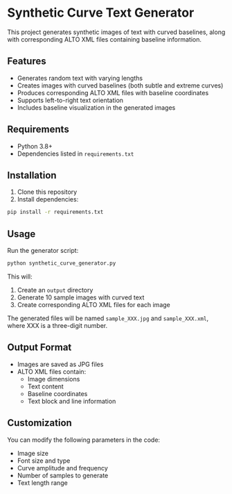 # Synthetic Curve Text Generator

This project generates synthetic images of text with curved baselines, along with corresponding ALTO XML files containing baseline information.

## Features

- Generates random text with varying lengths
- Creates images with curved baselines (both subtle and extreme curves)
- Produces corresponding ALTO XML files with baseline coordinates
- Supports left-to-right text orientation
- Includes baseline visualization in the generated images

## Requirements

- Python 3.8+
- Dependencies listed in `requirements.txt`

## Installation

1. Clone this repository
2. Install dependencies:
```bash
pip install -r requirements.txt
```

## Usage

Run the generator script:
```bash
python synthetic_curve_generator.py
```

This will:
1. Create an `output` directory
2. Generate 10 sample images with curved text
3. Create corresponding ALTO XML files for each image

The generated files will be named `sample_XXX.jpg` and `sample_XXX.xml`, where XXX is a three-digit number.

## Output Format

- Images are saved as JPG files
- ALTO XML files contain:
  - Image dimensions
  - Text content
  - Baseline coordinates
  - Text block and line information

## Customization

You can modify the following parameters in the code:
- Image size
- Font size and type
- Curve amplitude and frequency
- Number of samples to generate
- Text length range